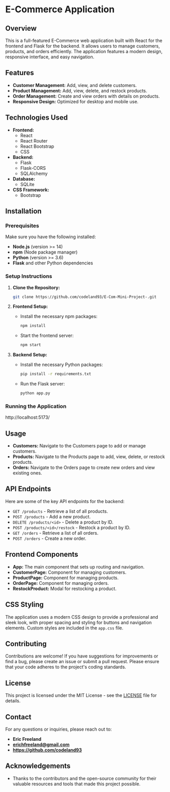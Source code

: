 # E-Commerce Application

## Overview
This is a full-featured E-Commerce web application built with React for the frontend and Flask for the backend. It allows users to manage customers, products, and orders efficiently. The application features a modern design, responsive interface, and easy navigation.

## Features
- **Customer Management:** Add, view, and delete customers.
- **Product Management:** Add, view, delete, and restock products.
- **Order Management:** Create and view orders with details on products.
- **Responsive Design:** Optimized for desktop and mobile use.

## Technologies Used
- **Frontend:** 
  - React
  - React Router
  - React Bootstrap
  - CSS
- **Backend:** 
  - Flask
  - Flask-CORS
  - SQLAlchemy
- **Database:** 
  - SQLite 
- **CSS Framework:** 
  - Bootstrap

## Installation

### Prerequisites
Make sure you have the following installed:
- **Node.js** (version >= 14)
- **npm** (Node package manager)
- **Python** (version >= 3.6)
- **Flask** and other Python dependencies

### Setup Instructions

1. **Clone the Repository:**
   ```bash
   git clone https://github.com/codeland93/E-Com-Mini-Project-.git
   ```

2. **Frontend Setup:**
   - Install the necessary npm packages:
     ```bash
     npm install
     ```
   - Start the frontend server:
     ```bash
     npm start
     ```

3. **Backend Setup:**
   - Install the necessary Python packages:
     ```bash
     pip install -r requirements.txt
     ```
   - Run the Flask server:
     ```bash
     python app.py
     ```

### Running the Application
http://localhost:5173/

## Usage
- **Customers:** Navigate to the Customers page to add or manage customers.
- **Products:** Navigate to the Products page to add, view, delete, or restock products.
- **Orders:** Navigate to the Orders page to create new orders and view existing ones.

## API Endpoints
Here are some of the key API endpoints for the backend:

- `GET /products` - Retrieve a list of all products.
- `POST /products` - Add a new product.
- `DELETE /products/<id>` - Delete a product by ID.
- `POST /products/<id>/restock` - Restock a product by ID.
- `GET /orders` - Retrieve a list of all orders.
- `POST /orders` - Create a new order.

## Frontend Components
- **App:** The main component that sets up routing and navigation.
- **CustomerPage:** Component for managing customers.
- **ProductPage:** Component for managing products.
- **OrderPage:** Component for managing orders.
- **RestockProduct:** Modal for restocking a product.

## CSS Styling
The application uses a modern CSS design to provide a professional and sleek look, with proper spacing and styling for buttons and navigation elements. Custom styles are included in the `app.css` file.

## Contributing
Contributions are welcome! If you have suggestions for improvements or find a bug, please create an issue or submit a pull request. Please ensure that your code adheres to the project's coding standards.

## License
This project is licensed under the MIT License - see the [LICENSE](LICENSE) file for details.

## Contact
For any questions or inquiries, please reach out to:
- **Eric Freeland**
- **erichfreeland@gmail.com**
- **https://github.com/codeland93**

## Acknowledgements
- Thanks to the contributors and the open-source community for their valuable resources and tools that made this project possible.
